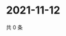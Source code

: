 # 2021-11-12

共 0 条

<!-- BEGIN WEIBO -->
<!-- 最后更新时间 Fri Nov 12 2021 03:12:02 GMT+0800 (China Standard Time) -->

<!-- END WEIBO -->
